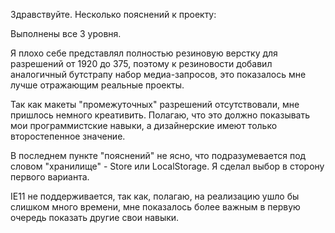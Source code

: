 Здравствуйте. Несколько пояснений к проекту:

Выполнены все 3 уровня.

Я плохо себе представлял полностью резиновую верстку для разрешений от 1920 до 375, поэтому к резиновости добавил аналогичный бутстрапу набор медиа-запросов, это показалось мне лучше отражающим реальные проекты.

Так как макеты "промежуточных" разрешений отсутствовали, мне пришлось немного креативить. Полагаю, что это должно показывать мои программистские навыки, а дизайнерские имеют только второстепенное значение.

В последнем пункте "пояснений" не ясно, что подразумевается под словом "хранилище" - Store или LocalStorage. Я сделал выбор в сторону первого варианта.

IE11 не поддерживается, так как, полагаю, на реализацию ушло бы слишком много времени, мне показалось более важным в первую очередь показать другие свои навыки.
